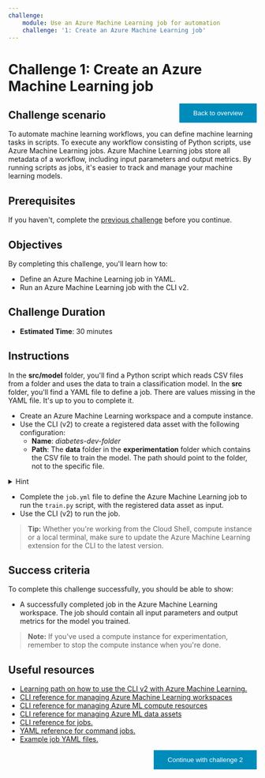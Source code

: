 ```yaml
---
challenge:
    module: Use an Azure Machine Learning job for automation
    challenge: '1: Create an Azure Machine Learning job'
---
```


<style>
.button  {
  border: none;
  color: white;
  padding: 12px 28px;
  background-color: #008CBA;
  float: right;
}
</style>

# Challenge 1: Create an Azure Machine Learning job

<button class="button" onclick="window.location.href='https://microsoftlearning.github.io/mslearn-mlops/';">Back to overview</button>

## Challenge scenario

To automate machine learning workflows, you can define machine learning tasks in scripts. To execute any workflow consisting of Python scripts, use Azure Machine Learning jobs. Azure Machine Learning jobs store all metadata of a workflow, including input parameters and output metrics. By running scripts as jobs, it's easier to track and manage your machine learning models.

## Prerequisites

If you haven't, complete the [previous challenge](00-script.md) before you continue.

## Objectives

By completing this challenge, you'll learn how to:

- Define an Azure Machine Learning job in YAML.
- Run an Azure Machine Learning job with the CLI v2.

## Challenge Duration

- **Estimated Time**: 30 minutes

## Instructions

In the **src/model** folder, you'll find a Python script which reads CSV files from a folder and uses the data to train a classification model. In the **src** folder, you'll find a YAML file to define a job. There are values missing in the YAML file. It's up to you to complete it. 

- Create an Azure Machine Learning workspace and a compute instance.
- Use the CLI (v2) to create a registered data asset with the following configuration:
    - **Name**: *diabetes-dev-folder*
    - **Path**: The **data** folder in the **experimentation** folder which contains the CSV file to train the model. The path should point to the folder, not to the specific file.

<details>
<summary>Hint</summary>
<br/>
Using the CLI (v2) you can create a data asset by defining the <a href="https://docs.microsoft.com/azure/machine-learning/reference-yaml-data">configuration in a YAML file</a> <b>or</b> by specifying the configuration in the <a href="https://docs.microsoft.com/cli/azure/ml/data?view=azure-cli-latest">CLI command</a>.
</details>
 
- Complete the `job.yml` file to define the Azure Machine Learning job to run the `train.py` script, with the registered data asset as input. 
- Use the CLI (v2) to run the job. 

> **Tip:**
> Whether you're working from the Cloud Shell, compute instance or a local terminal, make sure to update the Azure Machine Learning extension for the CLI to the latest version.

## Success criteria

To complete this challenge successfully, you should be able to show:

- A successfully completed job in the Azure Machine Learning workspace. The job should contain all input parameters and output metrics for the model you trained.

> **Note:**
> If you've used a compute instance for experimentation, remember to stop the compute instance when you're done. 

## Useful resources

- [Learning path on how to use the CLI v2 with Azure Machine Learning.](https://docs.microsoft.com/learn/paths/train-models-azure-machine-learning-cli-v2/)
- [CLI reference for managing Azure Machine Learning workspaces](https://docs.microsoft.com/cli/azure/ml/workspace?view=azure-cli-latest)
- [CLI reference for managing Azure ML compute resources](https://docs.microsoft.com/cli/azure/ml/compute?view=azure-cli-latest)
- [CLI reference for managing Azure ML data assets](https://docs.microsoft.com/cli/azure/ml/data?view=azure-cli-latest)
- [CLI reference for jobs.](https://docs.microsoft.com/cli/azure/ml/job?view=azure-cli-latest)
- [YAML reference for command jobs.](https://docs.microsoft.com/azure/machine-learning/reference-yaml-job-command) 
- [Example job YAML files.](https://github.com/Azure/azureml-examples/tree/main/cli/jobs/basics) 

<button class="button" onclick="window.location.href='02-github-actions';">Continue with challenge 2</button>
